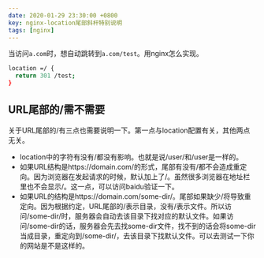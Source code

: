```yaml
---
date: 2020-01-29 23:30:00 +0800
key: nginx-location尾部斜杆特别说明
tags: [nginx]
---
```


当访问`a.com`时，想自动跳转到`a.com/test`。用nginx怎么实现。

```bash
location =/ {
  return 301 /test;
}

```

## URL尾部的/需不需要

关于URL尾部的/有三点也需要说明一下。第一点与location配置有关，其他两点无关。

* location中的字符有没有/都没有影响。也就是说/user/和/user是一样的。
* 如果URL结构是https://domain.com/的形式，尾部有没有/都不会造成重定向。因为浏览器在发起请求的时候，默认加上了/。虽然很多浏览器在地址栏里也不会显示/。这一点，可以访问baidu验证一下。
* 如果URL的结构是https://domain.com/some-dir/。尾部如果缺少/将导致重定向。因为根据约定，URL尾部的/表示目录，没有/表示文件。所以访问/some-dir/时，服务器会自动去该目录下找对应的默认文件。如果访问/some-dir的话，服务器会先去找some-dir文件，找不到的话会将some-dir当成目录，重定向到/some-dir/，去该目录下找默认文件。可以去测试一下你的网站是不是这样的。


